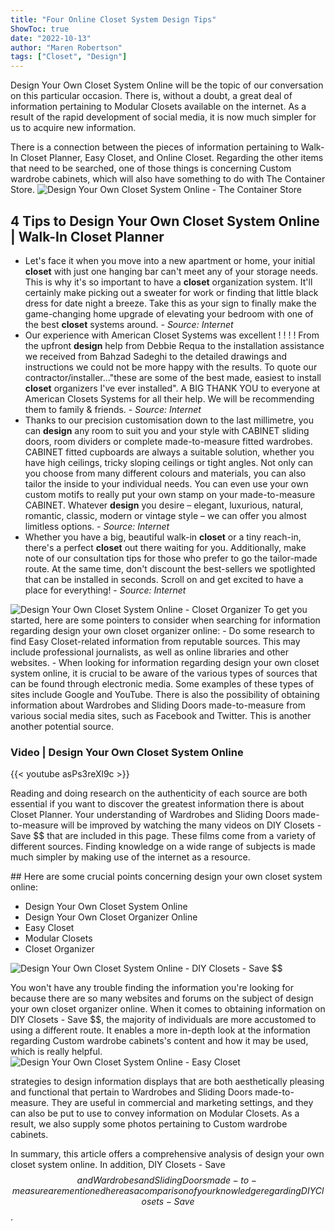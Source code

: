 ```yaml
---
title: "Four Online Closet System Design Tips"
ShowToc: true 
date: "2022-10-13"
author: "Maren Robertson" 
tags: ["Closet", "Design"]
---
```


Design Your Own Closet System Online will be the topic of our conversation on this particular occasion. There is, without a doubt, a great deal of information pertaining to Modular Closets available on the internet. As a result of the rapid development of social media, it is now much simpler for us to acquire new information.

There is a connection between the pieces of information pertaining to Walk-In Closet Planner, Easy Closet, and Online Closet. Regarding the other items that need to be searched, one of those things is concerning Custom wardrobe cabinets, which will also have something to do with The Container Store.
<img loading="lazy" src="http://homemydesign.com/wp-content/uploads/2012/12/cool-and-stylish-office-in-closet-ideas.jpg" onerror="this.onerror=null;this.src='https://blogger.googleusercontent.com/img/a/AVvXsEhe7F7TRXHtjiKvHb5vS7DmnxvpHiDyoYyYvm1nHB3Qp2_w3BnM6A2eq4v7FYxCC9bfZt3a9vIMtAYEKUiaDQbHMg-ViyGmRIj39MLp0bGFfgfYw1Dc9q_H-T0wiTm3l0Uq42dETrN9eC8aGJ9_IORZsxST1AcLR7np1koOfcc7tnHa4S8Mwz_xD9d0=s16000';" alt="Design Your Own Closet System Online - The Container Store" >

## 4 Tips to Design Your Own Closet System Online | Walk-In Closet Planner
-   Let's face it when you move into a new apartment or home, your initial **closet** with just one hanging bar can't meet any of your storage needs. This is why it's so important to have a **closet** organization system. It'll certainly make picking out a sweater for work or finding that little black dress for date night a breeze. Take this as your sign to finally make the game-changing home upgrade of elevating your bedroom with one of the best **closet** systems around. - <cite>Source: Internet</cite>
-   Our experience with American Closet Systems was excellent ! ! ! ! From the upfront **design** help from Debbie Requa to the installation assistance we received from Bahzad Sadeghi to the detailed drawings and instructions we could not be more happy with the results. To quote our contractor/installer..."these are some of the best made, easiest to install **closet** organizers I've ever installed". A BIG THANK YOU to everyone at American Closets Systems for all their help. We will be recommending them to family & friends. - <cite>Source: Internet</cite>
-   Thanks to our precision customisation down to the last millimetre, you can **design** any room to suit you and your style with CABINET sliding doors, room dividers or complete made-to-measure fitted wardrobes. CABINET fitted cupboards are always a suitable solution, whether you have high ceilings, tricky sloping ceilings or tight angles. Not only can you choose from many different colours and materials, you can also tailor the inside to your individual needs. You can even use your own custom motifs to really put your own stamp on your made-to-measure CABINET. Whatever **design** you desire – elegant, luxurious, natural, romantic, classic, modern or vintage style – we can offer you almost limitless options. - <cite>Source: Internet</cite>
-   Whether you have a big, beautiful walk-in **closet** or a tiny reach-in, there's a perfect **closet** out there waiting for you. Additionally, make note of our consultation tips for those who prefer to go the tailor-made route. At the same time, don't discount the best-sellers we spotlighted that can be installed in seconds. Scroll on and get excited to have a place for everything! - <cite>Source: Internet</cite>


<img loading="lazy" src="https://www.closetstogo.com/saascustuploads/1/cart/large/closets-to-go-wood-walk-in-closet-organizer-169.jpg" onerror="this.onerror=null;this.src='https://blogger.googleusercontent.com/img/a/AVvXsEhe7F7TRXHtjiKvHb5vS7DmnxvpHiDyoYyYvm1nHB3Qp2_w3BnM6A2eq4v7FYxCC9bfZt3a9vIMtAYEKUiaDQbHMg-ViyGmRIj39MLp0bGFfgfYw1Dc9q_H-T0wiTm3l0Uq42dETrN9eC8aGJ9_IORZsxST1AcLR7np1koOfcc7tnHa4S8Mwz_xD9d0=s16000';" alt="Design Your Own Closet System Online - Closet Organizer" >
To get you started, here are some pointers to consider when searching for information regarding design your own closet organizer online:
- Do some research to find Easy Closet-related information from reputable sources. This may include professional journalists, as well as online libraries and other websites.
- When looking for information regarding design your own closet system online, it is crucial to be aware of the various types of sources that can be found through electronic media. Some examples of these types of sites include Google and YouTube. There is also the possibility of obtaining information about Wardrobes and Sliding Doors made-to-measure from various social media sites, such as Facebook and Twitter. This is another another potential source.

### Video | Design Your Own Closet System Online
{{< youtube asPs3reXl9c >}} 


Reading and doing research on the authenticity of each source are both essential if you want to discover the greatest information there is about Closet Planner.
Your understanding of Wardrobes and Sliding Doors made-to-measure will be improved by watching the many videos on DIY Closets - Save $$ that are included in this page. These films come from a variety of different sources. Finding knowledge on a wide range of subjects is made much simpler by making use of the internet as a resource.
<script async="async" data-cfasync="false" src="//normallydemandedalter.com/fe63df3c5408708b15d8dc3d9b206b31/invoke.js"></script>
<div id="container-fe63df3c5408708b15d8dc3d9b206b31"></div>
## Here are some crucial points concerning design your own closet system online:

- Design Your Own Closet System Online
- Design Your Own Closet Organizer Online
- Easy Closet
- Modular Closets
- Closet Organizer

 <img loading="lazy" src="https://3dprint.com/wp-content/uploads/2015/03/moidules3.jpg" onerror="this.onerror=null;this.src='https://blogger.googleusercontent.com/img/a/AVvXsEhe7F7TRXHtjiKvHb5vS7DmnxvpHiDyoYyYvm1nHB3Qp2_w3BnM6A2eq4v7FYxCC9bfZt3a9vIMtAYEKUiaDQbHMg-ViyGmRIj39MLp0bGFfgfYw1Dc9q_H-T0wiTm3l0Uq42dETrN9eC8aGJ9_IORZsxST1AcLR7np1koOfcc7tnHa4S8Mwz_xD9d0=s16000';" alt="Design Your Own Closet System Online - DIY Closets - Save $$" >

You won't have any trouble finding the information you're looking for because there are so many websites and forums on the subject of design your own closet organizer online.
When it comes to obtaining information on DIY Closets - Save $$, the majority of individuals are more accustomed to using a different route. It enables a more in-depth look at the information regarding Custom wardrobe cabinets's content and how it may be used, which is really helpful.
<img loading="lazy" src="https://media.nationalgeographic.org/assets/photos/000/271/27153.jpg" onerror="this.onerror=null;this.src='https://blogger.googleusercontent.com/img/a/AVvXsEhe7F7TRXHtjiKvHb5vS7DmnxvpHiDyoYyYvm1nHB3Qp2_w3BnM6A2eq4v7FYxCC9bfZt3a9vIMtAYEKUiaDQbHMg-ViyGmRIj39MLp0bGFfgfYw1Dc9q_H-T0wiTm3l0Uq42dETrN9eC8aGJ9_IORZsxST1AcLR7np1koOfcc7tnHa4S8Mwz_xD9d0=s16000';" alt="Design Your Own Closet System Online - Easy Closet" >

strategies to design information displays that are both aesthetically pleasing and functional that pertain to Wardrobes and Sliding Doors made-to-measure. They are useful in commercial and marketing settings, and they can also be put to use to convey information on Modular Closets. As a result, we also supply some photos pertaining to Custom wardrobe cabinets.

In summary, this article offers a comprehensive analysis of design your own closet system online. In addition, DIY Closets - Save $$ and Wardrobes and Sliding Doors made-to-measure are mentioned here as a comparison of your knowledge regarding DIY Closets - Save $$.

	

